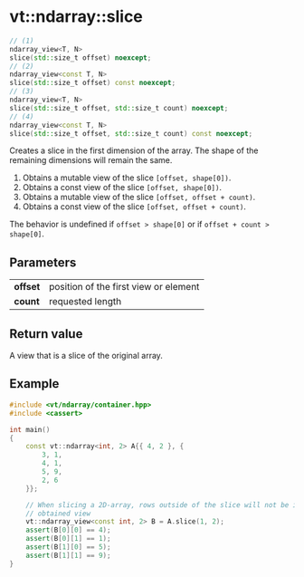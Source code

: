 vt::ndarray::slice
==================

```c++
// (1)
ndarray_view<T, N>
slice(std::size_t offset) noexcept;
// (2)
ndarray_view<const T, N>
slice(std::size_t offset) const noexcept;
// (3)
ndarray_view<T, N>
slice(std::size_t offset, std::size_t count) noexcept;
// (4)
ndarray_view<const T, N>
slice(std::size_t offset, std::size_t count) const noexcept;
```

Creates a slice in the first dimension of the array. The shape of the remaining dimensions will remain the same.

1. Obtains a mutable view of the slice `[offset, shape[0])`.
2. Obtains a const view of the slice `[offset, shape[0])`.
3. Obtains a mutable view of the slice `[offset, offset + count)`.
4. Obtains a const view of the slice `[offset, offset + count)`.

The behavior is undefined if `offset > shape[0]` or if `offset + count > shape[0]`.

Parameters
----------

|||
---------- | -------------------------------------
**offset** | position of the first view or element
**count**  | requested length

Return value
------------

A view that is a slice of the original array.

Example
-------

```c++
#include <vt/ndarray/container.hpp>
#include <cassert>

int main()
{
    const vt::ndarray<int, 2> A{{ 4, 2 }, {
        3, 1,
        4, 1,
        5, 9,
        2, 6
    }};

    // When slicing a 2D-array, rows outside of the slice will not be in the
    // obtained view
    vt::ndarray_view<const int, 2> B = A.slice(1, 2);
    assert(B[0][0] == 4);
    assert(B[0][1] == 1);
    assert(B[1][0] == 5);
    assert(B[1][1] == 9);
}
```
